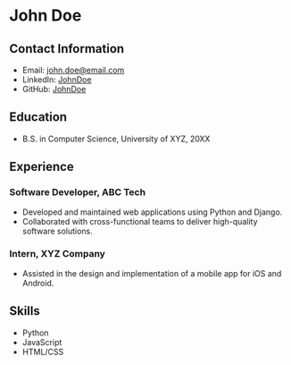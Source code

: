# John Doe

## Contact Information

- Email: john.doe@email.com
- LinkedIn: [JohnDoe](https://www.linkedin.com/in/johndoe/)
- GitHub: [JohnDoe](https://github.com/johndoe)

## Education

- B.S. in Computer Science, University of XYZ, 20XX

## Experience

### Software Developer, ABC Tech

- Developed and maintained web applications using Python and Django.
- Collaborated with cross-functional teams to deliver high-quality software solutions.

### Intern, XYZ Company

- Assisted in the design and implementation of a mobile app for iOS and Android.

## Skills

- Python
- JavaScript
- HTML/CSS
